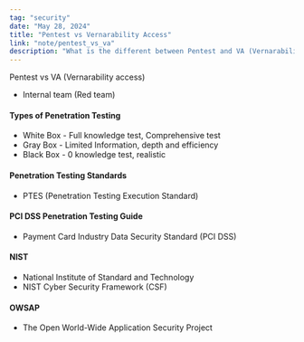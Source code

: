 ```yaml
---
tag: "security"
date: "May 28, 2024"
title: "Pentest vs Vernarability Access"
link: "note/pentest_vs_va"
description: "What is the different between Pentest and VA (Vernarability access)"
---
```


Pentest vs VA (Vernarability access)

- Internal team (Red team)

#### Types of Penetration Testing
- White Box - Full knowledge test, Comprehensive test
- Gray Box - Limited Information, depth and efficiency
- Black Box - 0 knowledge test, realistic


#### Penetration Testing Standards
- PTES (Penetration Testing Execution Standard)

#### PCI DSS Penetration Testing Guide
- Payment Card Industry Data Security Standard (PCI DSS)

#### NIST
- National Institute of Standard and Technology
- NIST Cyber Security Framework (CSF)

#### OWSAP
- The Open World-Wide Application Security Project